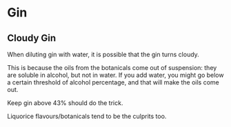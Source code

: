 # Gin

## Cloudy Gin

When diluting gin with water, it is possible that the gin turns cloudy.

This is because the oils from the botanicals come out of suspension: they are soluble in alcohol, but not in water. If you add water, you might go below a certain threshold of alcohol percentage, and that will make the oils come out.

Keep gin above 43% should do the trick.

Liquorice flavours/botanicals tend to be the culprits too.